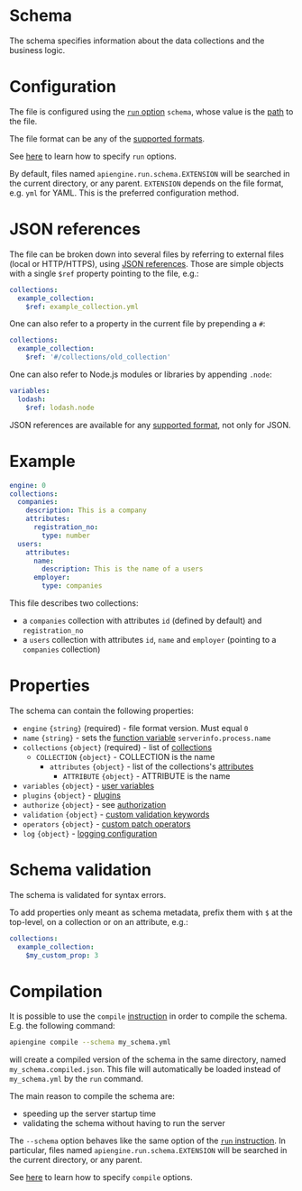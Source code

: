 # Schema

The schema specifies information about the data collections and the business
logic.

# Configuration

The file is configured using the [`run` option](run.md#options)
`schema`, whose value is the [path](configuration.md#filepaths-options) to the
file.

The file format can be any of the [supported formats](formats.md).

See [here](configuration.md) to learn how to specify `run` options.

By default, files named `apiengine.run.schema.EXTENSION` will be searched in
the current directory, or any parent. `EXTENSION` depends on the file format,
e.g. `yml` for YAML. This is the preferred configuration method.

# JSON references

The file can be broken down into several files by referring to external files
(local or HTTP/HTTPS), using
[JSON references](https://tools.ietf.org/html/draft-pbryan-zyp-json-ref-03).
Those are simple objects with a single `$ref` property pointing to the file,
e.g.:

```yml
collections:
  example_collection:
    $ref: example_collection.yml
```

One can also refer to a property in the current file by prepending a `#`:

```yml
collections:
  example_collection:
    $ref: '#/collections/old_collection'
```

One can also refer to Node.js modules or libraries by appending `.node`:

```yml
variables:
  lodash:
    $ref: lodash.node
```

JSON references are available for any [supported format](formats.md), not only
for JSON.

# Example

```yml
engine: 0
collections:
  companies:
    description: This is a company
    attributes:
      registration_no:
        type: number
  users:
    attributes:
      name:
        description: This is the name of a users
      employer:
        type: companies
```

This file describes two collections:
  - a `companies` collection with attributes `id` (defined by default)
    and `registration_no`
  - a `users` collection with attributes `id`, `name` and `employer`
    (pointing to a `companies` collection)

# Properties

The schema can contain the following properties:
  - `engine` `{string}` (required) - file format version. Must equal `0`
  - `name` `{string}` - sets the [function variable](functions.md#variables)
    `serverinfo.process.name`
  - `collections` `{object}` (required) - list of
    [collections](collections.md#collections)
    - `COLLECTION` `{object}` - COLLECTION is the name
      - `attributes` `{object}` - list of the collections's
        [attributes](collections.md#attributes)
        - `ATTRIBUTE` `{object}` - ATTRIBUTE is the name
  - `variables` `{object}` - [user variables](functions.md#user-variables)
  - `plugins` `{object}` - [plugins](plugins.md)
  - `authorize` `{object}` - see [authorization](authorization.md)
  - `validation` `{object}` -
    [custom validation keywords](validation.md#custom-validation)
  - `operators` `{object}` -
    [custom patch operators](patch.md#custom-operators)
  - `log` `{object}` - [logging configuration](logging.md)

# Schema validation

The schema is validated for syntax errors.

To add properties only meant as schema metadata, prefix them with `$` at the
top-level, on a collection or on an attribute, e.g.:

```yml
collections:
  example_collection:
    $my_custom_prop: 3
```

# Compilation

It is possible to use the `compile` [instruction](usage.md) in order to
compile the schema. E.g. the following command:

```bash
apiengine compile --schema my_schema.yml
```

will create a compiled version of the schema in the same directory, named
`my_schema.compiled.json`. This file will automatically be loaded instead of
`my_schema.yml` by the `run` command.

The main reason to compile the schema are:
  - speeding up the server startup time
  - validating the schema without having to run the server

The `--schema` option behaves like the same option of the
[`run` instruction](#configuration).
In particular, files named `apiengine.run.schema.EXTENSION` will be searched in
the current directory, or any parent.

See [here](configuration.md) to learn how to specify `compile` options.
